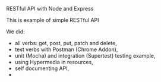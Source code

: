 RESTful API with Node and Express

This is example of simple RESTful API

We did:
- all verbs: get, post, put, patch and delete,
- test verbs with Postman (Chrome Addon),
- unit (Mocha) and integration (Supertest) testing example,
- using Hypermedia in resources,
- self documenting API,
-
